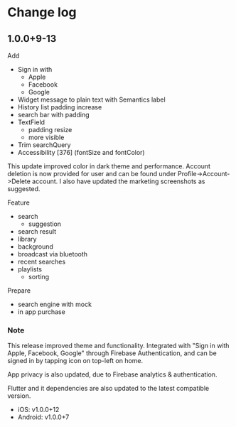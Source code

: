 # Change log

## 1.0.0+9-13

Add

- Sign in with
  - Apple
  - Facebook
  - Google
- Widget message to plain text with Semantics label
- History list padding increase
- search bar with padding
- TextField
  - padding resize
  - more visible
- Trim searchQuery
- Accessibility [376] (fontSize and fontColor)

This update improved color in dark theme and performance.
Account deletion is now provided for user and can be found under Profile->Account->Delete account.
I also have updated the marketing screenshots as suggested.

Feature

- search
  - suggestion
- search result
- library
- background
- broadcast via bluetooth
- recent searches
- playlists
  - sorting

Prepare

- search engine with mock
- in app purchase

### Note

This release improved theme and functionality. Integrated with "Sign in with Apple, Facebook, Google" through Firebase Authentication, and can be signed in by tapping icon on top-left on home.

App privacy is also updated, due to Firebase analytics & authentication.

Flutter and it dependencies are also updated to the latest compatible version.

- iOS: v1.0.0+12
- Android: v1.0.0+7
